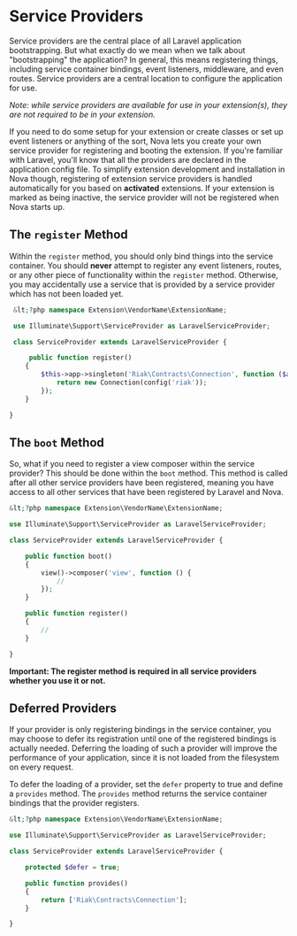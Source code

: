 # Service Providers

Service providers are the central place of all Laravel application bootstrapping. But what exactly do we mean when we talk about "bootstrapping" the application? In general, this means registering things, including service container bindings, event listeners, middleware, and even routes. Service providers are a central location to configure the application for use.

_Note: while service providers are available for use in your extension(s), they are not required to be in your extension._

If you need to do some setup for your extension or create classes or set up event listeners or anything of the sort, Nova lets you create your own service provider for registering and booting the extension. If you're familiar with Laravel, you'll know that all the providers are declared in the application config file. To simplify extension development and installation in Nova though, registering of extension service providers is handled automatically for you based on __activated__ extensions. If your extension is marked as being inactive, the service provider will not be registered when Nova starts up.

## The `register` Method

 Within the `register` method, you should only bind things into the service container. You should __never__ attempt to register any event listeners, routes, or any other piece of functionality within the `register` method. Otherwise, you may accidentally use a service that is provided by a service provider which has not been loaded yet.

```php
 &lt;?php namespace Extension\VendorName\ExtensionName;

 use Illuminate\Support\ServiceProvider as LaravelServiceProvider;

 class ServiceProvider extends LaravelServiceProvider {

	 public function register()
	{
	    $this->app->singleton('Riak\Contracts\Connection', function ($app) {
	        return new Connection(config('riak'));
	    });
	}

}
```

## The `boot` Method

So, what if you need to register a view composer within the service provider? This should be done within the `boot` method. This method is called after all other service providers have been registered, meaning you have access to all other services that have been registered by Laravel and Nova.

```php
&lt;?php namespace Extension\VendorName\ExtensionName;

use Illuminate\Support\ServiceProvider as LaravelServiceProvider;

class ServiceProvider extends LaravelServiceProvider {

	public function boot()
	{
	    view()->composer('view', function () {
	        //
	    });
	}

	public function register()
	{
		//
	}

}
```

__Important: The register method is required in all service providers whether you use it or not.__

## Deferred Providers

If your provider is only registering bindings in the service container, you may choose to defer its registration until one of the registered bindings is actually needed. Deferring the loading of such a provider will improve the performance of your application, since it is not loaded from the filesystem on every request.

To defer the loading of a provider, set the `defer` property to true and define a `provides` method. The `provides` method returns the service container bindings that the provider registers.

```php
&lt;?php namespace Extension\VendorName\ExtensionName;

use Illuminate\Support\ServiceProvider as LaravelServiceProvider;

class ServiceProvider extends LaravelServiceProvider {

	protected $defer = true;

	public function provides()
	{
	    return ['Riak\Contracts\Connection'];
	}

}
```
